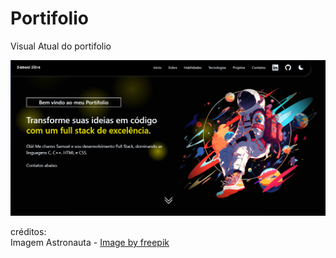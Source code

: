 # Portifolio

Visual Atual do portifolio

![Visual atual do portfólio](Imagens_Progresso_Portifolio/v1.png)

créditos:<br>
Imagem Astronauta - <a href="https://www.freepik.com/free-ai-image/anime-style-character-space_122499664.htm#fromView=image_search&page=4&position=12&uuid=ada2f5ad-46cc-4ff4-8f4a-8e5eadd91d2e">Image by freepik</a>